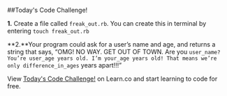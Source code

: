 ##Today's Code Challenge!

**1.** Create a file called `freak_out.rb`. You can create this in terminal by entering `touch freak_out.rb`

**2.**Your program could ask for a user’s name and age, and returns a string that says, “OMG! NO WAY. GET OUT OF TOWN. Are you `user_name? You’re user_age years old. I’m your_age years old! That means we’re only difference_in_ages` years apart!!!”

<p data-visibility='hidden'>View <a href='https://learn.co/lessons/hs-intro-ruby-code-challenge-1' title='Today's Code Challenge!'>Today's Code Challenge!</a> on Learn.co and start learning to code for free.</p>
